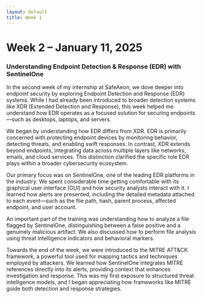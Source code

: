 ```yaml
---
layout: default
title: Week 1
---
```


# Week 2 – January 11, 2025
### Understanding Endpoint Detection & Response (EDR) with SentinelOne

In the second week of my internship at SafeAeon, we dove deeper into endpoint security by exploring Endpoint Detection and Response (EDR) systems. While I had already been introduced to broader detection systems like XDR (Extended Detection and Response), this week helped me understand how EDR operates as a focused solution for securing endpoints—such as desktops, laptops, and servers.

We began by understanding how EDR differs from XDR. EDR is primarily concerned with protecting endpoint devices by monitoring behavior, detecting threats, and enabling swift responses. In contrast, XDR extends beyond endpoints, integrating data across multiple layers like networks, emails, and cloud services. This distinction clarified the specific role EDR plays within a broader cybersecurity ecosystem.

Our primary focus was on SentinelOne, one of the leading EDR platforms in the industry. We spent considerable time getting comfortable with its graphical user interface (GUI) and how security analysts interact with it. I learned how alerts are presented, including the detailed metadata attached to each event—such as the file path, hash, parent process, affected endpoint, and user account.

An important part of the training was understanding how to analyze a file flagged by SentinelOne, distinguishing between a false positive and a genuinely malicious artifact. We also discussed how to perform file analysis using threat intelligence indicators and behavioral markers.

Towards the end of the week, we were introduced to the MITRE ATT&CK framework, a powerful tool used for mapping tactics and techniques employed by attackers. We learned how SentinelOne integrates MITRE references directly into its alerts, providing context that enhances investigation and response. This was my first exposure to structured threat intelligence models, and I began appreciating how frameworks like MITRE guide both detection and response strategies.


